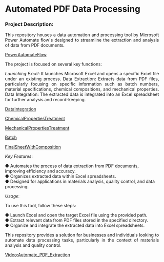 # Automated PDF Data Processing

### Project Description:
<p align="justify">
This repository houses a data automation and processing tool by Microsoft Power Automate flow's designed to streamline the extraction and analysis of data from PDF documents. 
</p>

[PowerAutomateFlow](https://drive.google.com/uc?id=1yIXwyBZd62ai6QvIX-pXnaPVjjw-JGSm)

The project is focused on several key functions:

<p align = "justify">
    <em>Launching Excel</em>: It launches Microsoft Excel and opens a specific Excel file under an existing process.
Data Extraction: Extracts data from PDF files, particularly focusing on specific information such as batch numbers, material specifications, chemical compositions, and mechanical properties.
Data Integration: The extracted data is integrated into an Excel spreadsheet for further analysis and record-keeping.
</p>

[DataIntegration](https://drive.google.com/uc?id=1rXk1Fd4DPJJOaqX8SRMqX-gAaiXAAB-W)

[ChemicalPropertiesTreatment](https://drive.google.com/uc?id=17CSJQW6IxkvmyWpsOGefQGqu-tVkPGBx)

[MechanicalPropertiesTreatment](https://drive.google.com/uc?id=16yAGsRI35o_GzZ7-z2vW5bqJ9TiiOT_W)

[Batch](https://drive.google.com/uc?id=1_FtWrGj3Gxs5O2DOZMJLXi8igUqz3eiw)

[FinalSheetWithComposition](https://drive.google.com/uc?id=1YGF-9bFxnn8zbo8W_GyNwJFJyiZitca5)

_Key Features_:

● Automates the process of data extraction from PDF documents, improving efficiency and accuracy.  
● Organizes extracted data within Excel spreadsheets.  
● Designed for applications in materials analysis, quality control, and data processing.  

_Usage_:

To use this tool, follow these steps:

● Launch Excel and open the target Excel file using the provided path.  
● Extract relevant data from PDF files stored in the specified directory.  
● Organize and integrate the extracted data into Excel spreadsheets.  

<p align="justify">
This repository provides a solution for businesses and individuals looking to automate data processing tasks, particularly in the context of materials analysis and quality control.
</p>

[Video:Automate_PDF_Extraction](https://drive.google.com/uc?id=1Us-fCS5JMoAGuvLoH3st7kRqaUpvzoAb)

